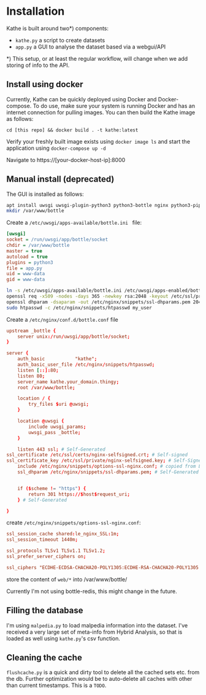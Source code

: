 # Installation

Kathe is built around two*) components:

- `kathe.py` a script to create datasets
- `app.py` a GUI to analyse the dataset based via a webgui/API

*) This setup, or at least the regular workflow, will change when we add storing of info to the API.

## Install using docker

Currently, Kathe can be quickly deployed using Docker and Docker-compose. To do use, make sure your system is running Docker and has an internet connection for pulling images. You can then build the Kathe image as follows:

``` cd [this repo] && docker build . -t kathe:latest ```

Verify your freshly built image exists using ```docker image ls``` and start the application using ```docker-compose up -d ```

Navigate to https://[your-docker-host-ip]:8000 

## Manual install (deprecated) 

The GUI is installed as follows:

```bash
apt install uwsgi uwsgi-plugin-python3 python3-bottle nginx python3-pip python3-ssdeep apache2-utils bottle-redis
mkdir /var/www/bottle
```

Create a `/etc/uwsgi/apps-available/bottle.ini ` file:

```ini
[uwsgi]
socket = /run/uwsgi/app/bottle/socket
chdir = /var/www/bottle
master = true
autoload = true
plugins = python3
file = app.py
uid = www-data
gid = www-data
```

 ```bash
ln -s /etc/uwsgi/apps-available/bottle.ini /etc/uwsgi/apps-enabled/bottle.ini
openssl req -x509 -nodes -days 365 -newkey rsa:2048 -keyout /etc/ssl/private/nginx-selfsigned.key -out /etc/ssl/certs/nginx-selfsigned.crt
openssl dhparam -dsaparam -out /etc/nginx/snippets/ssl-dhparams.pem 2048
sudo htpasswd -c /etc/nginx/snippets/htpasswd my_user 
 ```

Create a `/etc/nginx/conf.d/bottle.conf` file

```conf
upstream _bottle {
    server unix:/run/uwsgi/app/bottle/socket;
}

server {
    auth_basic           "kathe";
    auth_basic_user_file /etc/nginx/snippets/htpasswd;
    listen [::]:80;
    listen 80;
    server_name kathe.your_domain.thingy;
    root /var/www/bottle;

    location / {
        try_files $uri @uwsgi;
    }

    location @uwsgi {
        include uwsgi_params;
        uwsgi_pass _bottle;
    }

    listen 443 ssl; # Self-Generated
ssl_certificate /etc/ssl/certs/nginx-selfsigned.crt; # Self-signed
ssl_certificate_key /etc/ssl/private/nginx-selfsigned.key; # Self-Signed
    include /etc/nginx/snippets/options-ssl-nginx.conf; # copied from Letsencrypt
    ssl_dhparam /etc/nginx/snippets/ssl-dhparams.pem; # Self-Generated


    if ($scheme != "https") {
        return 301 https://$host$request_uri;
    } # Self-Generated

}
```

create `/etc/nginx/snippets/options-ssl-nginx.conf`:

```conf
ssl_session_cache shared:le_nginx_SSL:1m;
ssl_session_timeout 1440m;

ssl_protocols TLSv1 TLSv1.1 TLSv1.2;
ssl_prefer_server_ciphers on;

ssl_ciphers "ECDHE-ECDSA-CHACHA20-POLY1305:ECDHE-RSA-CHACHA20-POLY1305:ECDHE-ECDSA-AES128-GCM-SHA256:ECDHE-RSA-AES128-GCM-SHA256:ECDHE-ECDSA-AES256-GCM-SHA384:ECDHE-RSA-AES256-GCM-SHA384:DHE-RSA-AES128-GCM-SHA256:DHE-RSA-AES256-GCM-SHA384:ECDHE-ECDSA-AES128-SHA256:ECDHE-RSA-AES128-SHA256:ECDHE-ECDSA-AES128-SHA:ECDHE-RSA-AES256-SHA384:ECDHE-RSA-AES128-SHA:ECDHE-ECDSA-AES256-SHA384:ECDHE-ECDSA-AES256-SHA:ECDHE-RSA-AES256-SHA:DHE-RSA-AES128-SHA256:DHE-RSA-AES128-SHA:DHE-RSA-AES256-SHA256:DHE-RSA-AES256-SHA:ECDHE-ECDSA-DES-CBC3-SHA:ECDHE-RSA-DES-CBC3-SHA:EDH-RSA-DES-CBC3-SHA:AES128-GCM-SHA256:AES256-GCM-SHA384:AES128-SHA256:AES256-SHA256:AES128-SHA:AES256-SHA:DES-CBC3-SHA:!DSS";
```



store the content of `web/*` into /var/www/bottle/

Currently I'm not using bottle-redis, this might change in the future.

## Filling the database

I'm using `malpedia.py` to load malpedia information into the dataset. I've received a very large set of meta-info from Hybrid Analysis, so that is loaded as well using `kathe.py`'s csv function.

## Cleaning the cache

`flushcache.py` is a quick and dirty tool to delete all the cached sets etc. from the db. Further optimization would be to auto-delete all caches with other than current timestamps. This is a `TODO`. 

